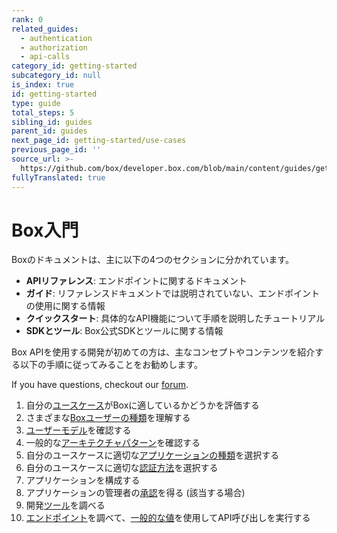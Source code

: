 ```yaml
---
rank: 0
related_guides:
  - authentication
  - authorization
  - api-calls
category_id: getting-started
subcategory_id: null
is_index: true
id: getting-started
type: guide
total_steps: 5
sibling_id: guides
parent_id: guides
next_page_id: getting-started/use-cases
previous_page_id: ''
source_url: >-
  https://github.com/box/developer.box.com/blob/main/content/guides/getting-started/index.md
fullyTranslated: true
---
```

# Box入門

Boxのドキュメントは、主に以下の4つのセクションに分かれています。

* **APIリファレンス**: エンドポイントに関するドキュメント
* **ガイド**: リファレンスドキュメントでは説明されていない、エンドポイントの使用に関する情報
* **クイックスタート**: 具体的なAPI機能について手順を説明したチュートリアル
* **SDKとツール**: Box公式SDKとツールに関する情報

Box APIを使用する開発が初めての方は、主なコンセプトやコンテンツを紹介する以下の手順に従ってみることをお勧めします。

If you have questions, checkout our [forum][forum-link].

1. 自分の[ユースケース][use-case]がBoxに適しているかどうかを評価する
2. さまざまな[Boxユーザーの種類][users]を理解する
3. [ユーザーモデル][user-model]を確認する
4. 一般的な[アーキテクチャパターン][patterns]を確認する
5. 自分のユースケースに適切な[アプリケーションの種類][app-type]を選択する
6. 自分のユースケースに適切な[認証方法][authentication]を選択する
7. アプリケーションを構成する
8. アプリケーションの管理者の[承認][authorize]を得る (該当する場合)
9. 開発[ツール][tools]を調べる
10. [エンドポイント][endpoints]を調べて、[一般的な値][cv]を使用してAPI呼び出しを実行する

[use-case]: g://getting-started/use-cases

[users]: g://getting-started/user-types

[patterns]: g://getting-started/architecture-patterns

[user-model]: g://getting-started/user-models

[app-type]: g://applications

[authentication]: g://authentication

[authorize]: g://authorization/custom-app-approval

[tools]: g://tooling

[endpoints]: https://developer.box.com/reference

[cv]: g://getting-started/locating-values

[forum-link]: https://support.box.com/hc/en-us/community/topics/360001932973-Platform-and-Developer-Forum
